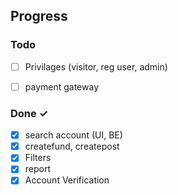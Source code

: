 ## Progress

### Todo

- [ ] Privilages (visitor, reg user, admin)
- [ ] payment gateway


### Done ✓

- [x] search account (UI, BE)
- [x] createfund, createpost
- [x] Filters
- [x] report
- [x] Account Verification
